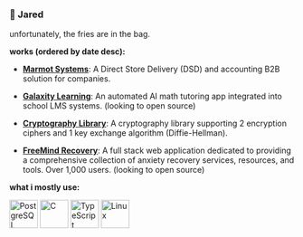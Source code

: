 ### 🍄 Jared

unfortunately, the fries are in the bag. 


**works (ordered by date desc):**

* **[Marmot Systems](https://www.marmotsystems.com/)**: A Direct Store Delivery (DSD) and accounting B2B solution for companies. 

* **[Galaxity Learning](https://www.galaxitylearning.com/signin)**: An automated AI math tutoring app integrated into school LMS systems. (looking to open source)

* **[Cryptography Library](https://github.com/CalculusCoder/c-cryptography-library)**: A cryptography library supporting 2 encryption ciphers and 1 key exchange algorithm (Diffie-Hellman). 

* **[FreeMind Recovery](https://www.freemindrecovery.com/)**: A full stack web application dedicated to providing a comprehensive collection of anxiety recovery services, resources, and tools. Over 1,000 users. (looking to open source) 

**what i mostly use:**

<img src="https://cdn.jsdelivr.net/gh/devicons/devicon/icons/postgresql/postgresql-original.svg" alt="PostgreSQL" width="50" height="50"/>  <img src="https://cdn.jsdelivr.net/gh/devicons/devicon/icons/c/c-original.svg" alt="C" width="50" height="50"/>  <img src="https://cdn.jsdelivr.net/gh/devicons/devicon/icons/typescript/typescript-original.svg" alt="TypeScript" width="50" height="50"/>  <img src="https://cdn.jsdelivr.net/gh/devicons/devicon/icons/linux/linux-original.svg" alt="Linux" width="50" height="50"/> 

<!-- <img src="https://cdn.jsdelivr.net/gh/devicons/devicon/icons/bash/bash-original.svg" alt="Bash" width="50" height="50"/>  -->

 
  



 
  


